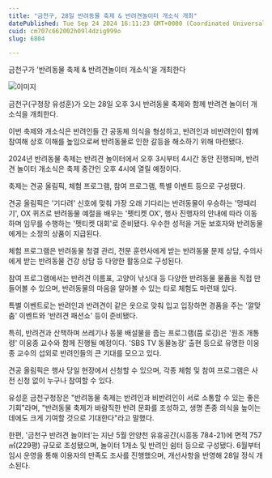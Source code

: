 ```yaml
---
title: "금천구, 28일 반려동물 축제 & 반려견놀이터 개소식 개최"
datePublished: Tue Sep 24 2024 16:11:23 GMT+0000 (Coordinated Universal Time)
cuid: cm707c662002h09l4dzig999o
slug: 6804

---
```



금천구가 '반려동물 축제 & 반려견놀이터 개소식'을 개최한다

![이미지](https://cdn.hashnode.com/res/hashnode/image/upload/v1739261409646/d9e48cd2-f17d-413d-b6fe-2f059f1c9dd4.jpeg)

금천구(구청장 유성훈)가 오는 28일 오후 3시 반려동물 축제와 함께 반려견 놀이터 개소식을 개최한다.

이번 축제와 개소식은 반려인들 간 공동체 의식을 형성하고, 반려인과 비반려인이 함께 참여해 상호 이해를 높임으로써 반려동물로 인한 갈등을 해소하기 위해 마련됐다.

2024년 반려동물 축제는 반려견 놀이터에서 오후 3시부터 4시간 동안 진행되며, 반려견 놀이터 개소식은 축제 중간인 오후 4시에 열릴 예정이다.

축제는 견공 올림픽, 체험 프로그램, 참여 프로그램, 특별 이벤트 등으로 구성됐다.

견공 올림픽은 '기다려' 신호에 맞춰 가장 오래 기다리는 반려동물이 우승하는 '멍때리기', OX 퀴즈로 반려동물 예절을 배우는 '펫티켓 OX', 행사 진행자의 안내에 따라 이동하며 임무를 수행하는 '펫티켓 대회'로 준비됐다. 우수한 성적을 거둔 보호자와 반려동물에게는 소정의 상품이 지급된다.

체험 프로그램은 반려동물 청결 관리, 전문 훈련사에게 받는 반려동물 문제 상담, 수의사에게 받는 반려동물 건강 상담 등 다양한 활동으로 구성된다.

참여 프로그램에서는 반려견 이름표, 고양이 낚싯대 등 다양한 반려동물 물품을 직접 만들어볼 수 있으며, 반려동물의 마음을 알아볼 수 있는 타로 체험도 마련돼 있다.

특별 이벤트로는 반려인과 반려견이 같은 옷으로 맞춰 입고 입장하면 경품을 주는 '깔맞춤' 이벤트와 '반려견 패션쇼' 등이 준비됐다.

특히, 반려견과 산책하며 쓰레기나 동물 배설물을 줍는 프로그램(풉 로깅)은 '원조 개통령' 이웅종 교수와 함께 진행될 예정이다. 'SBS TV 동물농장' 출현 등으로 유명한 이웅종 교수의 섭외로 반려인들의 큰 기대를 모으고 있다.

견공 올림픽은 행사 당일 현장에서 신청할 수 있으며, 각종 체험 및 참여 프로그램은 사전 신청 없이 누구나 참여할 수 있다.

유성훈 금천구청장은 "반려동물 축제는 반려인과 비반려인이 서로 소통할 수 있는 좋은 기회"라며, "반려동물 축제가 바람직한 반려 문화를 조성하고, 생명 존중 의식을 높이는 데에도 크게 기여할 것으로 기대한다"라고 말했다.

한편, '금천구 반려견 놀이터'는 지난 5월 안양천 유휴공간(시흥동 784-21)에 면적 757㎡(229평) 규모로 조성됐으며, 놀이터 1개소 및 반려인 쉼터 등으로 구성됐다. 6월부터 임시 운영을 통해 이용자의 만족도 조사를 진행했으며, 개선사항을 반영해 28일 정식 개소된다.